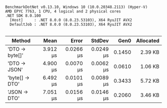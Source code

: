 ```

BenchmarkDotNet v0.13.10, Windows 10 (10.0.20348.2113) (Hyper-V)
AMD EPYC 7763, 1 CPU, 4 logical and 2 physical cores
.NET SDK 8.0.100
  [Host]     : .NET 8.0.0 (8.0.23.53103), X64 RyuJIT AVX2
  DefaultJob : .NET 8.0.0 (8.0.23.53103), X64 RyuJIT AVX2


```
| Method         | Mean     | Error     | StdDev    | Gen0   | Allocated |
|--------------- |---------:|----------:|----------:|-------:|----------:|
| &#39;DTO → byte[]&#39; | 3.912 μs | 0.0266 μs | 0.0249 μs | 0.1450 |   2.39 KB |
| &#39;DTO → JSON&#39;   | 4.900 μs | 0.0070 μs | 0.0062 μs | 0.0610 |   1.06 KB |
| &#39;byte[] → DTO&#39; | 6.492 μs | 0.0101 μs | 0.0089 μs | 0.3433 |   5.72 KB |
| &#39;JSON → DTO&#39;   | 7.051 μs | 0.0156 μs | 0.0146 μs | 0.2060 |   3.46 KB |
